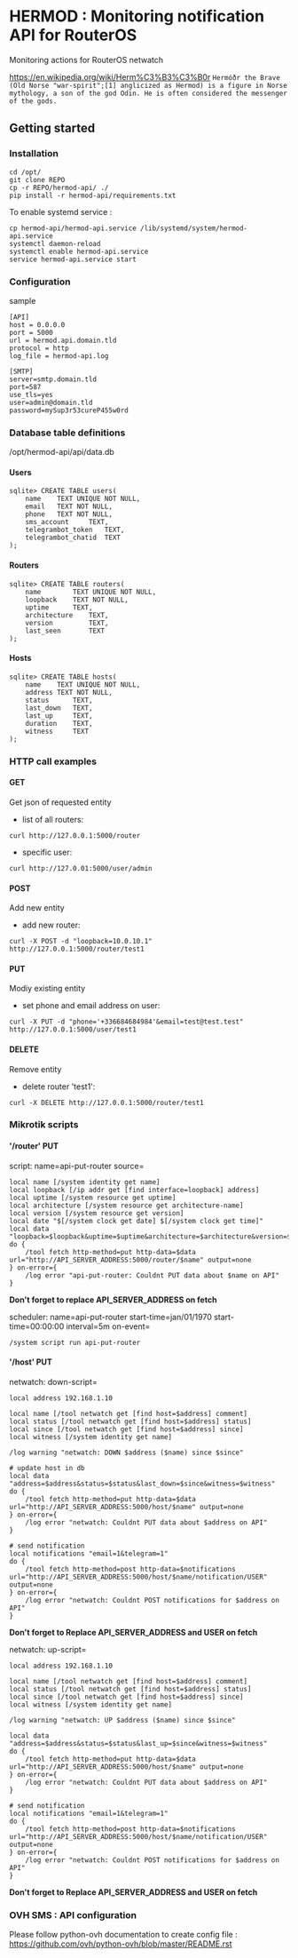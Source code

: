 # HERMOD : Monitoring notification API for RouterOS

Monitoring actions for RouterOS netwatch

https://en.wikipedia.org/wiki/Herm%C3%B3%C3%B0r
`Hermóðr the Brave (Old Norse "war-spirit";[1] anglicized as Hermod) is a figure in Norse mythology, a son of the god Odin. He is often considered the messenger of the gods.`

## Getting started

### Installation

```
cd /opt/
git clone REPO
cp -r REPO/hermod-api/ ./
pip install -r hermod-api/requirements.txt
```

To enable systemd service :

```
cp hermod-api/hermod-api.service /lib/systemd/system/hermod-api.service
systemctl daemon-reload
systemctl enable hermod-api.service
service hermod-api.service start
```

### Configuration
sample
```
[API]
host = 0.0.0.0
port = 5000
url = hermod.api.domain.tld
protocol = http
log_file = hermod-api.log

[SMTP]
server=smtp.domain.tld
port=587
use_tls=yes
user=admin@domain.tld
password=mySup3r53cureP455w0rd
```

### Database table definitions

/opt/hermod-api/api/data.db

#### Users
```
sqlite> CREATE TABLE users(
    name    TEXT UNIQUE NOT NULL,
    email   TEXT NOT NULL,
    phone   TEXT NOT NULL,
    sms_account     TEXT,
    telegrambot_token   TEXT,
    telegrambot_chatid  TEXT
);
```

#### Routers
```
sqlite> CREATE TABLE routers(
    name        TEXT UNIQUE NOT NULL,
    loopback    TEXT NOT NULL,
    uptime      TEXT,
    architecture    TEXT,
    version         TEXT,
    last_seen       TEXT
);
```

#### Hosts
```
sqlite> CREATE TABLE hosts(
    name    TEXT UNIQUE NOT NULL,
    address TEXT NOT NULL,
    status      TEXT,
    last_down   TEXT,
    last_up     TEXT,
    duration    TEXT,
    witness     TEXT
);
```

### HTTP call examples

#### GET
Get json of requested entity

- list of all routers:

```
curl http://127.0.0.1:5000/router
```

- specific user:

```
curl http://127.0.01:5000/user/admin
```

#### POST
Add new entity

- add new router:

```
curl -X POST -d "loopback=10.0.10.1" http://127.0.0.1:5000/router/test1
```

#### PUT
Modiy existing entity

- set phone and email address on user:

```
curl -X PUT -d "phone='+336684684984'&email=test@test.test" http://127.0.0.1:5000/user/test1
```

#### DELETE
Remove entity

- delete router 'test1':

```
curl -X DELETE http://127.0.0.1:5000/router/test1
```

### Mikrotik scripts

#### '/router' PUT

script: name=api-put-router source=

```
local name [/system identity get name]
local loopback [/ip addr get [find interface=loopback] address]
local uptime [/system resource get uptime]
local architecture [/system resource get architecture-name]
local version [/system resource get version]
local date "$[/system clock get date] $[/system clock get time]"
local data "loopback=$loopback&uptime=$uptime&architecture=$architecture&version=$version&last_seen=$date"
do {
    /tool fetch http-method=put http-data=$data url="http://API_SERVER_ADDRESS:5000/router/$name" output=none
} on-error={
    /log error "api-put-router: Couldnt PUT data about $name on API"
}

``` 
**Don't forget to replace API_SERVER_ADDRESS on fetch**

scheduler: name=api-put-router start-time=jan/01/1970 start-time=00:00:00 interval=5m on-event=

```
/system script run api-put-router
```

#### '/host' PUT

netwatch: down-script=

```
local address 192.168.1.10

local name [/tool netwatch get [find host=$address] comment]
local status [/tool netwatch get [find host=$address] status]
local since [/tool netwatch get [find host=$address] since]
local witness [/system identity get name]

/log warning "netwatch: DOWN $address ($name) since $since"

# update host in db
local data "address=$address&status=$status&last_down=$since&witness=$witness"
do {
    /tool fetch http-method=put http-data=$data url="http://API_SERVER_ADDRESS:5000/host/$name" output=none
} on-error={
    /log error "netwatch: Couldnt PUT data about $address on API"
}

# send notification
local notifications "email=1&telegram=1"
do {
    /tool fetch http-method=post http-data=$notifications url="http://API_SERVER_ADDRESS:5000/host/$name/notification/USER" output=none
} on-error={
    /log error "netwatch: Couldnt POST notifications for $address on API"
}
```
**Don't forget to Replace API_SERVER_ADDRESS and USER on fetch**

netwatch: up-script=

```
local address 192.168.1.10

local name [/tool netwatch get [find host=$address] comment]
local status [/tool netwatch get [find host=$address] status]
local since [/tool netwatch get [find host=$address] since]
local witness [/system identity get name]

/log warning "netwatch: UP $address ($name) since $since"

local data "address=$address&status=$status&last_up=$since&witness=$witness"
do {
    /tool fetch http-method=put http-data=$data url="http://API_SERVER_ADDRESS:5000/host/$name" output=none
} on-error={
    /log error "netwatch: Couldnt PUT data about $address on API"
}

# send notification
local notifications "email=1&telegram=1"
do {
    /tool fetch http-method=post http-data=$notifications url="http://API_SERVER_ADDRESS:5000/host/$name/notification/USER" output=none
} on-error={
    /log error "netwatch: Couldnt POST notifications for $address on API"
}
```
**Don't forget to Replace API_SERVER_ADDRESS and USER on fetch**

### OVH SMS : API configuration

Please follow python-ovh documentation to create config file : https://github.com/ovh/python-ovh/blob/master/README.rst
